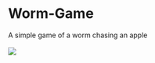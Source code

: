 # Worm-Game 
A simple game of a worm chasing an apple
<br>
<br>
<img src="https://imgur.com/Eg1l0Ag.png" >
